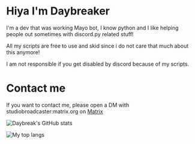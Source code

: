 # Hiya I'm Daybreaker

I'm a dev that was working Mayo bot, I know python and I like helping people out sometimes with discord.py related stuff!

All my scripts are free to use and skid since i do not care that much about this anymore!

I am not responsible if you get disabled by discord because of my scripts.

# Contact me
If you want to contact me, please open a DM with studiobroadcaster:matrix.org on [Matrix](https://element.io)



![Daybreak's GitHub stats](https://github-readme-stats.vercel.app/api?username=Daybreak-keks&show_icons=true&theme=dracula&count_private=true&show_icons=true&include_all_commits=true)



![My top langs](https://github-readme-stats.vercel.app/api/top-langs/?username=Daybreak-keks&layout=compact&theme=dracula)
